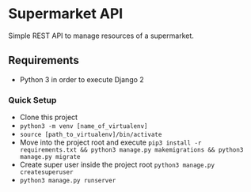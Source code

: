  # Supermarket API

Simple REST API to manage resources of a supermarket.

## Requirements

- Python 3 in order to execute Django 2

### Quick Setup

- Clone this project
- `python3 -m venv [name_of_virtualenv]`
- `source [path_to_virtualenv]/bin/activate`
- Move into the project root and execute `pip3 install -r requirements.txt && python3 manage.py makemigrations && python3 manage.py migrate`
- Create super user inside the project root `python3 manage.py createsuperuser`
- `python3 manage.py runserver`